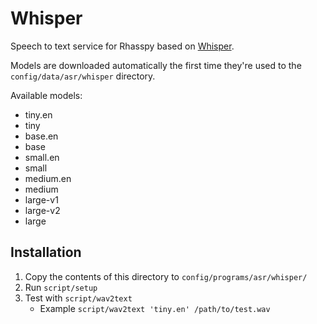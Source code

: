 # Whisper

Speech to text service for Rhasspy based on [Whisper](https://github.com/openai/whisper).

Models are downloaded automatically the first time they're used to the `config/data/asr/whisper` directory.

Available models:

* tiny.en
* tiny
* base.en
* base
* small.en
* small
* medium.en
* medium
* large-v1
* large-v2
* large

## Installation

1. Copy the contents of this directory to `config/programs/asr/whisper/`
2. Run `script/setup`
3. Test with `script/wav2text`
    * Example `script/wav2text 'tiny.en' /path/to/test.wav`
